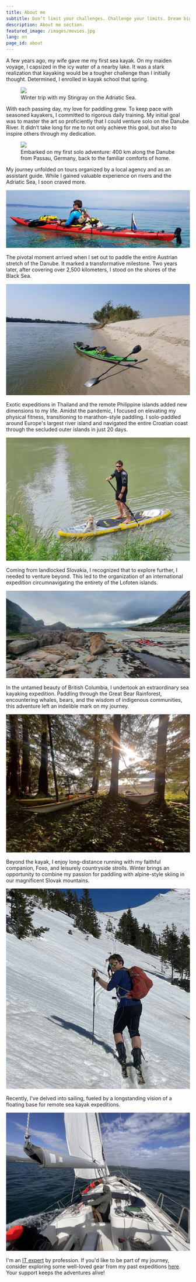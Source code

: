 ```yaml
---
title: About me
subtitle: Don’t limit your challenges. Challenge your limits. Dream big.
description: About me section.
featured_image: /images/movies.jpg
lang: en
page_id: about
---
```

A few years ago, my wife gave me my first sea kayak. On my maiden voyage, I capsized in the icy water of a nearby lake. It was a stark realization that kayaking would be a tougher challenge than I initially thought. Determined, I enrolled in kayak school that spring.

<figure>
  <img src="{{site.url}}/assets/img/IMG_3178.jpeg"/>
  <figcaption>Winter trip with my Stingray on the Adriatic Sea.</figcaption>
</figure>

With each passing day, my love for paddling grew. To keep pace with seasoned kayakers, I committed to rigorous daily training. My initial goal was to master the art so proficiently that I could venture solo on the Danube River. It didn’t take long for me to not only achieve this goal, but also to inspire others through my dedication.

<figure>
  <img src="{{site.url}}/assets/img/20170701_131153.jpeg"/>
  <figcaption>Embarked on my first solo adventure: 400 km along the Danube from Passau, Germany, back to the familiar comforts of home.</figcaption>
</figure>

My journey unfolded on tours organized by a local agency and as an assistant guide. While I gained valuable experience on rivers and the Adriatic Sea, I soon craved more.

![](/assets/img/rab-foxo-desktop-2.jpeg)

The pivotal moment arrived when I set out to paddle the entire Austrian stretch of the Danube. It marked a transformative milestone. Two years later, after covering over 2,500 kilometers, I stood on the shores of the Black Sea.

![](/assets/img/green_kayak.jpg)

Exotic expeditions in Thailand and the remote Philippine islands added new dimensions to my life. Amidst the pandemic, I focused on elevating my physical fitness, transitioning to marathon-style paddling. I solo-paddled around Europe's largest river island and navigated the entire Croatian coast through the secluded outer islands in just 20 days.

![](/assets/img/paddle_board_foxo.jpg)

Coming from landlocked Slovakia, I recognized that to explore further, I needed to venture beyond. This led to the organization of an international expedition circumnavigating the entirety of the Lofoten islands.

![](/assets/img/20210803_164954.jpeg)

In the untamed beauty of British Columbia, I undertook an extraordinary sea kayaking expedition. Paddling through the Great Bear Rainforest, encountering whales, bears, and the wisdom of indigenous communities, this adventure left an indelible mark on my journey.

![](/assets/img/IMG_4629.jpeg)

Beyond the kayak, I enjoy long-distance running with my faithful companion, Foxo, and leisurely countryside strolls. Winter brings an opportunity to combine my passion for paddling with alpine-style skiing in our magnificent Slovak mountains.

![](/assets/img/skialp-nt.jpg)

Recently, I've delved into sailing, fueled by a longstanding vision of a floating base for remote sea kayak expeditions.

![](/assets/img/IMG_0921.jpeg)

I'm an [IT expert](https://www.linkedin.com/in/patrikskovajsa/) by profession. If you'd like to be part of my journey, consider exploring some well-loved gear from my past expeditions [here](/secondhand). Your support keeps the adventures alive!

